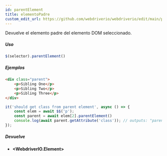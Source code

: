 ```yaml
---
id: parentElement
title: elementoPadre
custom_edit_url: https://github.com/webdriverio/webdriverio/edit/main/packages/webdriverio/src/commands/element/parentElement.ts
---
```


Devuelve el elemento padre del elemento DOM seleccionado.

##### Uso

```js
$(selector).parentElement()
```

##### Ejemplos

```html title="index.html"
<div class="parent">
    <p>Sibling One</p>
    <p>Sibling Two</p>
    <p>Sibling Three</p>
</div>
```

```js title="parentElement.js"
it('should get class from parent element', async () => {
    const elem = await $$('p');
    const parent = await elem[2].parentElement()
    console.log(await parent.getAttribute('class')); // outputs: "parent"
});
```

##### Devuelve

- **&lt;WebdriverIO.Element&gt;**
